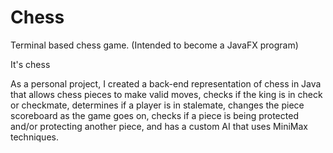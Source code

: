 # Chess
Terminal based chess game. (Intended to become a JavaFX program)

It's chess

As a personal project, I created a back-end representation of chess in Java 
that allows chess pieces to make valid moves, checks if the king is in check or checkmate, 
determines if a player is in stalemate, changes the piece scoreboard as the game goes on, 
checks if a piece is being protected and/or protecting another piece, and has a custom AI
that uses MiniMax techniques.
